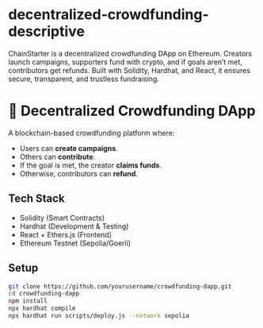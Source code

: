 # decentralized-crowdfunding-descriptive
ChainStarter is a decentralized crowdfunding DApp on Ethereum. Creators launch campaigns, supporters fund with crypto, and if goals aren’t met, contributors get refunds. Built with Solidity, Hardhat, and React, it ensures secure, transparent, and trustless fundraising.


# 🚀 Decentralized Crowdfunding DApp

A blockchain-based crowdfunding platform where:
- Users can **create campaigns**.
- Others can **contribute**.
- If the goal is met, the creator **claims funds**.
- Otherwise, contributors can **refund**.

## Tech Stack
- Solidity (Smart Contracts)
- Hardhat (Development & Testing)
- React + Ethers.js (Frontend)
- Ethereum Testnet (Sepolia/Goerli)

## Setup
```bash
git clone https://github.com/yourusername/crowdfunding-dapp.git
cd crowdfunding-dapp
npm install
npx hardhat compile
npx hardhat run scripts/deploy.js --network sepolia
